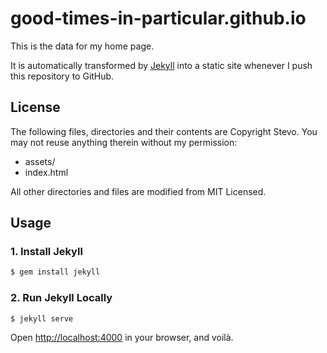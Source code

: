 # good-times-in-particular.github.io

This is the data for my home page.

It is automatically transformed by [Jekyll](http://github.com/mojombo/jekyll) into a static site whenever I push this repository to GitHub.

## License

The following files, directories and their contents are Copyright Stevo. You may not reuse anything therein without my permission:

* assets/
* index.html

All other directories and files are modified from MIT Licensed.

## Usage

### 1. Install Jekyll

```bash
$ gem install jekyll
```

### 2. Run Jekyll Locally

```bash
$ jekyll serve
```

Open <http://localhost:4000> in your browser, and voilà.
